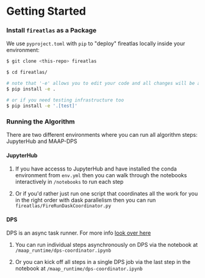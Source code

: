# Getting Started

### Install `fireatlas` as a Package

We use `pyproject.toml` with `pip` to "deploy" fireatlas locally inside your environment:

```bash
$ git clone <this-repo> fireatlas

$ cd fireatlas/

# note that '-e' allows you to edit your code and all changes will be available without reinstall
$ pip install -e .

# or if you need testing infrastructure too 
$ pip install -e '.[test]'
```

### Running the Algorithm

There are two different environments where you can run all algorithm steps: JupyterHub and MAAP-DPS


#### JupyterHub

1. If you have accesss to JupyterHub and have installed the conda environment from `env.yml` then you can walk through the notebooks interactively in `/notebooks` to run each step

2. Or if you'd rather just run one script that coordinates all the work for you in the right order with dask parallelism then you can run `fireatlas/FireRunDaskCoordinator.py`



#### DPS

DPS is an async task runner. For more info [look over here](../maap_runtime/MAAP-DPS.md)


1. You can run individual steps asynchronously on DPS via the notebook at `/maap_runtime/dps-coordinator.ipynb`


2. Or you can kick off all steps in a single DPS job via the last step in the notebook at `/maap_runtime/dps-coordinator.ipynb`





